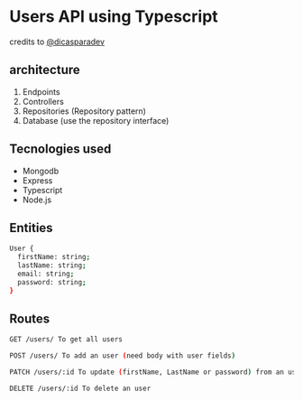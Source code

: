 # Users API using Typescript
credits to <a href='https://github.com/felipemotarocha'>@dicasparadev</a>

## architecture
1. Endpoints
2. Controllers
3. Repositories (Repository pattern)
4. Database (use the repository interface)

## Tecnologies used
- Mongodb
- Express
- Typescript
- Node.js

## Entities
```bash
User {
  firstName: string;
  lastName: string;
  email: string;
  password: string;
}
```

## Routes
```bash
GET /users/ To get all users
```
```bash
POST /users/ To add an user (need body with user fields)
```
```bash
PATCH /users/:id To update (firstName, LastName or password) from an user
```
```bash
DELETE /users/:id To delete an user
```
